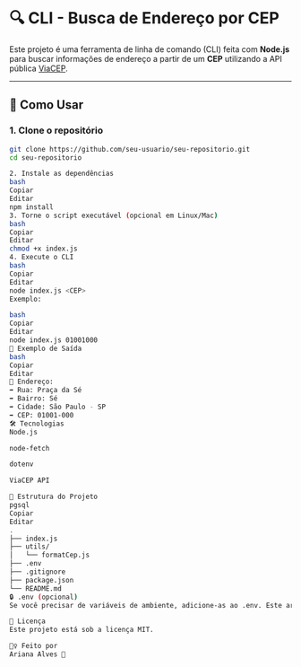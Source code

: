 # 🔍 CLI - Busca de Endereço por CEP

Este projeto é uma ferramenta de linha de comando (CLI) feita com **Node.js** para buscar informações de endereço a partir de um **CEP** utilizando a API pública [ViaCEP](https://viacep.com.br/).

---

## 🚀 Como Usar

### 1. Clone o repositório

```bash
git clone https://github.com/seu-usuario/seu-repositorio.git
cd seu-repositorio

2. Instale as dependências
bash
Copiar
Editar
npm install
3. Torne o script executável (opcional em Linux/Mac)
bash
Copiar
Editar
chmod +x index.js
4. Execute o CLI
bash
Copiar
Editar
node index.js <CEP>
Exemplo:

bash
Copiar
Editar
node index.js 01001000
🧪 Exemplo de Saída
bash
Copiar
Editar
📍 Endereço:
➡️ Rua: Praça da Sé
➡️ Bairro: Sé
➡️ Cidade: São Paulo - SP
➡️ CEP: 01001-000
🛠 Tecnologias
Node.js

node-fetch

dotenv

ViaCEP API

📁 Estrutura do Projeto
pgsql
Copiar
Editar
.
├── index.js
├── utils/
│   └── formatCep.js
├── .env
├── .gitignore
├── package.json
└── README.md
🔒 .env (opcional)
Se você precisar de variáveis de ambiente, adicione-as ao .env. Este arquivo deve estar listado no .gitignore.

📝 Licença
Este projeto está sob a licença MIT.

🙋‍♀️ Feito por
Ariana Alves 💜
